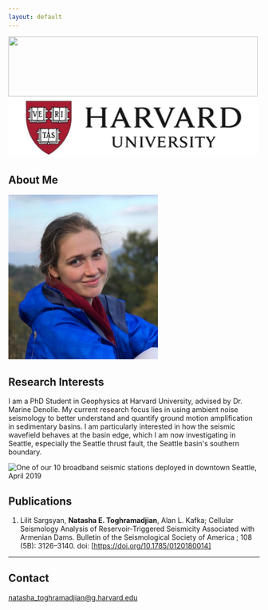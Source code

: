 ```yaml
---
layout: default
---
```

<img src="ararat.png" width="500" height="120">
<img src="harvard-logo.jpg" width="500" height="120">

## About Me

<img class="profile-picture" src="natasha_headshot_dilijan.jpeg" width="300" height="330">


## Research Interests

I am a PhD Student in Geophysics at Harvard University, advised by Dr. Marine Denolle. My current research focus lies in using ambient noise seismology to better understand and quantify ground motion amplification in sedimentary basins. I am particularly interested in how the seismic wavefield behaves at the basin edge, which I am now investigating in Seattle, especially the Seattle thrust fault, the Seattle basin's southern boundary.


<img src="seattleBB.jpeg" title="One of our 10 broadband seismic stations deployed in downtown Seattle, April 2019">

## Publications

1. Lilit Sargsyan, **Natasha E. Toghramadjian**, Alan L. Kafka; Cellular Seismology Analysis of Reservoir‐Triggered Seismicity Associated with Armenian Dams. Bulletin of the Seismological Society of America ; 108 (5B): 3126–3140. doi: [https://doi.org/10.1785/0120180014]

---

## Contact

natasha_toghramadjian@g.harvard.edu